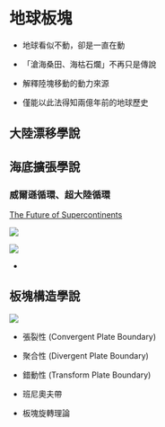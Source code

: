 # 地球板塊

* 地球看似不動，卻是一直在動

* 「滄海桑田、海枯石爛」不再只是傳說

* 解釋陸塊移動的動力來源

* 僅能以此法得知兩億年前的地球歷史

## 大陸漂移學說

## 海底擴張學說

### 威爾遜循環、超大陸循環

[The Future of Supercontinents](//academic.emporia.edu/aberjame/student/sherrill1/amasia.html)

![](//i.imgur.com/6npM1lX.jpg)

![](//csmgeo.csm.jmu.edu/geollab/Fichter/PlateTect/Images/wilsncircl.gif)

*
  

## 板塊構造學說

![](//opentextbc.ca/physicalgeologyearle/wp-content/uploads/sites/145/2016/06/volcanic-tectonics.png)

* 張裂性 (Convergent Plate Boundary)

* 聚合性 (Divergent Plate Boundary)

* 錯動性 (Transform Plate Boundary)

+ 班尼奧夫帶 

* 板塊旋轉理論

